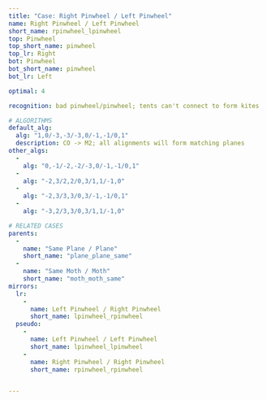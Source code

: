 ```yaml
---
title: "Case: Right Pinwheel / Left Pinwheel"
name: Right Pinwheel / Left Pinwheel
short_name: rpinwheel_lpinwheel
top: Pinwheel
top_short_name: pinwheel
top_lr: Right
bot: Pinwheel
bot_short_name: pinwheel
bot_lr: Left

optimal: 4

recognition: bad pinwheel/pinwheel; tents can't connect to form kites

# ALGORITHMS
default_alg:
  alg: "1,0/-3,-3/-3,0/-1,-1/0,1"
  description: CO -> M2; all alignments will form matching planes
other_algs:
  -
    alg: "0,-1/-2,-2/-3,0/-1,-1/0,1"
  -
    alg: "-2,3/2,2/0,3/1,1/-1,0"
  -
    alg: "-2,3/3,3/0,3/-1,-1/0,1"
  -
    alg: "-3,2/3,3/0,3/1,1/-1,0"

# RELATED CASES
parents:
  -
    name: "Same Plane / Plane"
    short_name: "plane_plane_same"
  -
    name: "Same Moth / Moth"
    short_name: "moth_moth_same"
mirrors:
  lr:
    -
      name: Left Pinwheel / Right Pinwheel
      short_name: lpinwheel_rpinwheel
  pseudo:
    -
      name: Left Pinwheel / Left Pinwheel
      short_name: lpinwheel_lpinwheel
    -
      name: Right Pinwheel / Right Pinwheel
      short_name: rpinwheel_rpinwheel


---
```


